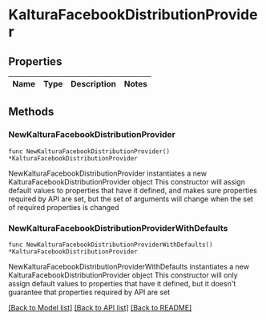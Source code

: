 # KalturaFacebookDistributionProvider

## Properties

Name | Type | Description | Notes
------------ | ------------- | ------------- | -------------

## Methods

### NewKalturaFacebookDistributionProvider

`func NewKalturaFacebookDistributionProvider() *KalturaFacebookDistributionProvider`

NewKalturaFacebookDistributionProvider instantiates a new KalturaFacebookDistributionProvider object
This constructor will assign default values to properties that have it defined,
and makes sure properties required by API are set, but the set of arguments
will change when the set of required properties is changed

### NewKalturaFacebookDistributionProviderWithDefaults

`func NewKalturaFacebookDistributionProviderWithDefaults() *KalturaFacebookDistributionProvider`

NewKalturaFacebookDistributionProviderWithDefaults instantiates a new KalturaFacebookDistributionProvider object
This constructor will only assign default values to properties that have it defined,
but it doesn't guarantee that properties required by API are set


[[Back to Model list]](../README.md#documentation-for-models) [[Back to API list]](../README.md#documentation-for-api-endpoints) [[Back to README]](../README.md)


